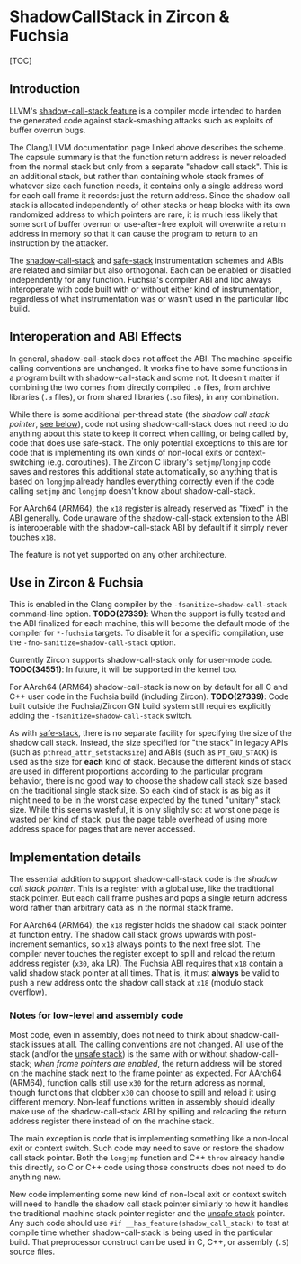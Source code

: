 # ShadowCallStack in Zircon & Fuchsia

[TOC]

## Introduction

LLVM's [shadow-call-stack feature][shadow-call-stack] is a compiler mode
intended to harden the generated code against stack-smashing attacks such as
exploits of buffer overrun bugs.

The Clang/LLVM documentation page linked above describes the scheme.  The
capsule summary is that the function return address is never reloaded from the
normal stack but only from a separate "shadow call stack".  This is an
additional stack, but rather than containing whole stack frames of whatever
size each function needs, it contains only a single address word for each call
frame it records: just the return address.  Since the shadow call stack is
allocated independently of other stacks or heap blocks with its own randomized
address to which pointers are rare, it is much less likely that some sort of
buffer overrun or use-after-free exploit will overwrite a return address in
memory so that it can cause the program to return to an instruction by the
attacker.

The [shadow-call-stack] and [safe-stack] instrumentation schemes and ABIs are
related and similar but also orthogonal.  Each can be enabled or disabled
independently for any function.  Fuchsia's compiler ABI and libc always
interoperate with code built with or without either kind of instrumentation,
regardless of what instrumentation was or wasn't used in the particular libc
build.

[shadow-call-stack]: https://clang.llvm.org/docs/ShadowCallStack.html
[safe-stack]: safestack.md

## Interoperation and ABI Effects

In general, shadow-call-stack does not affect the ABI.  The machine-specific
calling conventions are unchanged.  It works fine to have some functions in a
program built with shadow-call-stack and some not.  It doesn't matter if
combining the two comes from directly compiled `.o` files, from archive
libraries (`.a` files), or from shared libraries (`.so` files), in any
combination.

While there is some additional per-thread state (the *shadow call stack
pointer*, [see below](#implementation-details)), code not using
shadow-call-stack does not need to do anything about this state to keep it
correct when calling, or being called by, code that does use safe-stack.  The
only potential exceptions to this are for code that is implementing its own
kinds of non-local exits or context-switching (e.g. coroutines).  The Zircon C
library's `setjmp`/`longjmp` code saves and restores this additional state
automatically, so anything that is based on `longjmp` already handles everything
correctly even if the code calling `setjmp` and `longjmp` doesn't know about
shadow-call-stack.

For AArch64 (ARM64), the `x18` register is already reserved as "fixed" in the
ABI generally.  Code unaware of the shadow-call-stack extension to the ABI is
interoperable with the shadow-call-stack ABI by default if it simply never
touches `x18`.

The feature is not yet supported on any other architecture.

## Use in Zircon & Fuchsia

This is enabled in the Clang compiler by the `-fsanitize=shadow-call-stack`
command-line option.  **TODO(27339)**: When the support is fully tested and
the ABI finalized for each machine, this will become the default mode of the
compiler for `*-fuchsia` targets.  To disable it for a specific compilation,
use the `-fno-sanitize=shadow-call-stack` option.

Currently Zircon supports shadow-call-stack only for user-mode code.
**TODO(34551)**: In future, it will be supported in the kernel too.

For AArch64 (ARM64) shadow-call-stack is now on by default for all C and C++
user code in the Fuchsia build (including Zircon).  **TODO(27339)**: Code built
outside the Fuchsia/Zircon GN build system still requires explicitly adding the
`-fsanitize=shadow-call-stack` switch.

As with [safe-stack], there is no separate facility for specifying the size of
the shadow call stack.  Instead, the size specified for "the stack" in legacy
APIs (such as `pthread_attr_setstacksize`) and ABIs (such as `PT_GNU_STACK`) is
used as the size for **each** kind of stack.  Because the different kinds of
stack are used in different proportions according to the particular program
behavior, there is no good way to choose the shadow call stack size based on
the traditional single stack size.  So each kind of stack is as big as it might
need to be in the worst case expected by the tuned "unitary" stack size.  While
this seems wasteful, it is only slightly so: at worst one page is wasted per
kind of stack, plus the page table overhead of using more address space for
pages that are never accessed.

## Implementation details

The essential addition to support shadow-call-stack code is the *shadow call
stack pointer*.  This is a register with a global use, like the traditional
stack pointer.  But each call frame pushes and pops a single return address
word rather than arbitrary data as in the normal stack frame.

For AArch64 (ARM64), the `x18` register holds the shadow call stack pointer at
function entry.  The shadow call stack grows upwards with post-increment
semantics, so `x18` always points to the next free slot.  The compiler never
touches the register except to spill and reload the return address register
(`x30`, aka LR).  The Fuchsia ABI requires that `x18` contain a valid shadow
stack pointer at all times.  That is, it must **always** be valid to push a
new address onto the shadow call stack at `x18` (modulo stack overflow).

### Notes for low-level and assembly code

Most code, even in assembly, does not need to think about shadow-call-stack
issues at all.  The calling conventions are not changed.  All use of the stack
(and/or the [unsafe stack][safe-stack]) is the same with or without
shadow-call-stack; *when frame pointers are enabled*, the return address will
be stored on the machine stack next to the frame pointer as expected.  For
AArch64 (ARM64), function calls still use `x30` for the return address as
normal, though functions that clobber `x30` can choose to spill and reload it
using different memory.  Non-leaf functions written in assembly should ideally
make use of the shadow-call-stack ABI by spilling and reloading the return
address register there instead of on the machine stack.

The main exception is code that is implementing something like a non-local
exit or context switch.  Such code may need to save or restore the shadow call
stack pointer.  Both the `longjmp` function and C++ `throw` already handle
this directly, so C or C++ code using those constructs does not need to do
anything new.

New code implementing some new kind of non-local exit or context switch will
need to handle the shadow call stack pointer similarly to how it handles the
traditional machine stack pointer register and the [unsafe stack][safe-stack]
pointer.  Any such code should use `#if __has_feature(shadow_call_stack)` to
test at compile time whether shadow-call-stack is being used in the particular
build.  That preprocessor construct can be used in C, C++, or assembly (`.S`)
source files.

